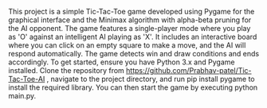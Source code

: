 This project is a simple Tic-Tac-Toe game developed using Pygame for the graphical interface and the Minimax algorithm with alpha-beta pruning for the AI opponent. The game features a single-player mode where you play as 'O' against an intelligent AI playing as 'X'. It includes an interactive board where you can click on an empty square to make a move, and the AI will respond automatically. The game detects win and draw conditions and ends accordingly. To get started, ensure you have Python 3.x and Pygame installed. Clone the repository from https://github.com/Prabhav-patel/Tic-Tac-Toe-AI , navigate to the project directory, and run pip install pygame to install the required library. You can then start the game by executing python main.py.
